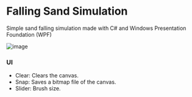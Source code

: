 # Falling Sand Simulation
Simple sand falling simulation made with C# and Windows Presentation Foundation (WPF)

![image](https://github.com/Syrux64/falling-sand-simulation/assets/118998822/a23ed235-1bcd-4162-9c80-2d0611be05fd)

### UI
- Clear: Clears the canvas.
- Snap: Saves a bitmap file of the canvas.
- Slider: Brush size.
